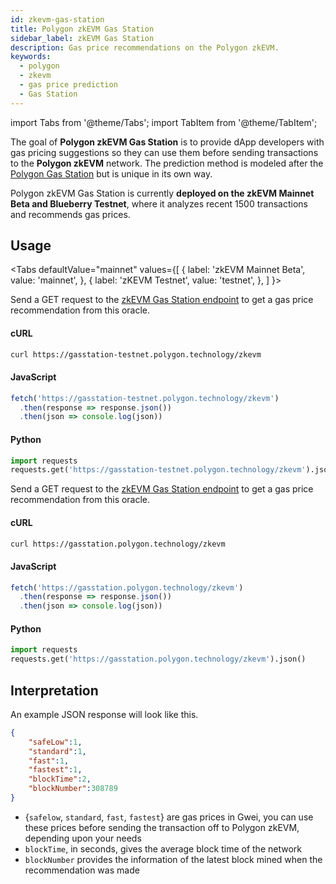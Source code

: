 ```yaml
---
id: zkevm-gas-station
title: Polygon zkEVM Gas Station
sidebar_label: zkEVM Gas Station
description: Gas price recommendations on the Polygon zkEVM.
keywords:
  - polygon
  - zkevm
  - gas price prediction
  - Gas Station
---
```


import Tabs from '@theme/Tabs';
import TabItem from '@theme/TabItem';

The goal of **Polygon zkEVM Gas Station** is to provide dApp developers with gas pricing suggestions so they can use them before sending transactions to the **Polygon zkEVM** network. The prediction method is modeled after the [Polygon Gas Station](https://wiki.polygon.technology/docs/tools/faucets/polygon-gas-station) but is unique in its own way.

Polygon zkEVM Gas Station is currently **deployed on the zkEVM Mainnet Beta and Blueberry Testnet**, where it analyzes recent 1500 transactions and recommends gas prices.

## Usage

<Tabs
  defaultValue="mainnet"
  values={[
    { label: 'zkEVM Mainnet Beta', value: 'mainnet', },
    { label: 'zKEVM Testnet', value: 'testnet', },
  ]
}>

<TabItem value="testnet">

Send a GET request to the [zkEVM Gas Station endpoint](https://gasstation-testnet.polygon.technology/zkevm) to get a gas price recommendation from this oracle.

#### cURL

```bash
curl https://gasstation-testnet.polygon.technology/zkevm
```

#### JavaScript

```javascript
fetch('https://gasstation-testnet.polygon.technology/zkevm')
  .then(response => response.json())
  .then(json => console.log(json))
```

#### Python

```python
import requests
requests.get('https://gasstation-testnet.polygon.technology/zkevm').json()
```

</TabItem>

<TabItem value="mainnet">

Send a GET request to the [zkEVM Gas Station endpoint](https://gasstation.polygon.technology/zkevm) to get a gas price recommendation from this oracle.

#### cURL

```bash
curl https://gasstation.polygon.technology/zkevm
```

#### JavaScript

```javascript
fetch('https://gasstation.polygon.technology/zkevm')
  .then(response => response.json())
  .then(json => console.log(json))
```

#### Python

```python
import requests
requests.get('https://gasstation.polygon.technology/zkevm').json()
```

</TabItem>
</Tabs>

## Interpretation

An example JSON response will look like this.

```json
{
    "safeLow":1,
    "standard":1,
    "fast":1,
    "fastest":1,
    "blockTime":2,
    "blockNumber":308789
}
```

- {`safelow`, `standard`, `fast`, `fastest`} are gas prices in Gwei, you can use these prices before sending the transaction off to Polygon zkEVM, depending upon your needs
- `blockTime`, in seconds, gives the average block time of the network
- `blockNumber` provides the information of the latest block mined when the recommendation was made
